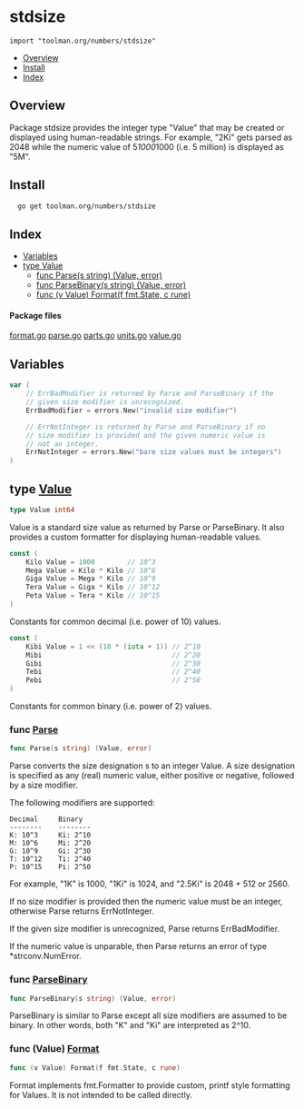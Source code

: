 

# stdsize
`import "toolman.org/numbers/stdsize"`

* [Overview](#pkg-overview)
* [Install](#pkg-install)
* [Index](#pkg-index)

## <a name="pkg-overview">Overview</a>
Package stdsize provides the integer type "Value" that may be created
or displayed using human-readable strings.  For example, "2Ki" gets
parsed as 2048 while the numeric value of 5*1000*1000 (i.e. 5 million)
is displayed as "5M".


## <a name="pkg-install">Install</a>

``` sh
  go get toolman.org/numbers/stdsize
```

## <a name="pkg-index">Index</a>
* [Variables](#pkg-variables)
* [type Value](#Value)
  * [func Parse(s string) (Value, error)](#Parse)
  * [func ParseBinary(s string) (Value, error)](#ParseBinary)
  * [func (v Value) Format(f fmt.State, c rune)](#Value.Format)


#### <a name="pkg-files">Package files</a>
[format.go](/src/toolman.org/numbers/stdsize/format.go) [parse.go](/src/toolman.org/numbers/stdsize/parse.go) [parts.go](/src/toolman.org/numbers/stdsize/parts.go) [units.go](/src/toolman.org/numbers/stdsize/units.go) [value.go](/src/toolman.org/numbers/stdsize/value.go) 



## <a name="pkg-variables">Variables</a>
``` go
var (
    // ErrBadModifier is returned by Parse and ParseBinary if the
    // given size modifier is unrecognized.
    ErrBadModifier = errors.New("invalid size modifier")

    // ErrNotInteger is returned by Parse and ParseBinary if no
    // size modifier is provided and the given numeric value is
    // not an integer.
    ErrNotInteger = errors.New("bare size values must be integers")
)
```



## <a name="Value">type</a> [Value](/src/target/value.go?s=1156:1172#L16)
``` go
type Value int64
```
Value is a standard size value as returned by Parse or ParseBinary. It also
provides a custom formatter for displaying human-readable values.


``` go
const (
    Kilo Value = 1000        // 10^3
    Mega Value = Kilo * Kilo // 10^6
    Giga Value = Mega * Kilo // 10^9
    Tera Value = Giga * Kilo // 10^12
    Peta Value = Tera * Kilo // 10^15
)
```
Constants for common decimal (i.e. power of 10) values.


``` go
const (
    Kibi Value = 1 << (10 * (iota + 1)) // 2^10
    Mibi                                // 2^20
    Gibi                                // 2^30
    Tebi                                // 2^40
    Pebi                                // 2^50
)
```
Constants for common binary (i.e. power of 2) values.







### <a name="Parse">func</a> [Parse](/src/target/parse.go?s=1531:1566#L31)
``` go
func Parse(s string) (Value, error)
```
Parse converts the size designation s to an integer Value. A size
designation is specified as any (real) numeric value, either positive
or negative, followed by a size modifier.

The following modifiers are supported:


	Decimal     Binary
	--------    --------
	K: 10^3     Ki: 2^10
	M: 10^6     Mi: 2^20
	G: 10^9     Gi: 2^30
	T: 10^12    Ti: 2^40
	P: 10^15    Pi: 2^50

For example, "1K" is 1000, "1Ki" is 1024, and "2.5Ki" is 2048 + 512 or 2560.

If no size modifier is provided then the numeric value must be an integer,
otherwise Parse returns ErrNotInteger.

If the given size modifier is unrecognized, Parse returns ErrBadModifier.

If the numeric value is unparable, then Parse returns an error of type
*strconv.NumError.


### <a name="ParseBinary">func</a> [ParseBinary](/src/target/parse.go?s=1745:1786#L37)
``` go
func ParseBinary(s string) (Value, error)
```
ParseBinary is similar to Parse except all size modifiers are assumed to be
binary. In other words, both "K" and "Ki" are interpreted as 2^10.





### <a name="Value.Format">func</a> (Value) [Format](/src/target/format.go?s=907:949#L16)
``` go
func (v Value) Format(f fmt.State, c rune)
```
Format implements fmt.Formatter to provide custom, printf style formatting
for Values. It is not intended to be called directly.


